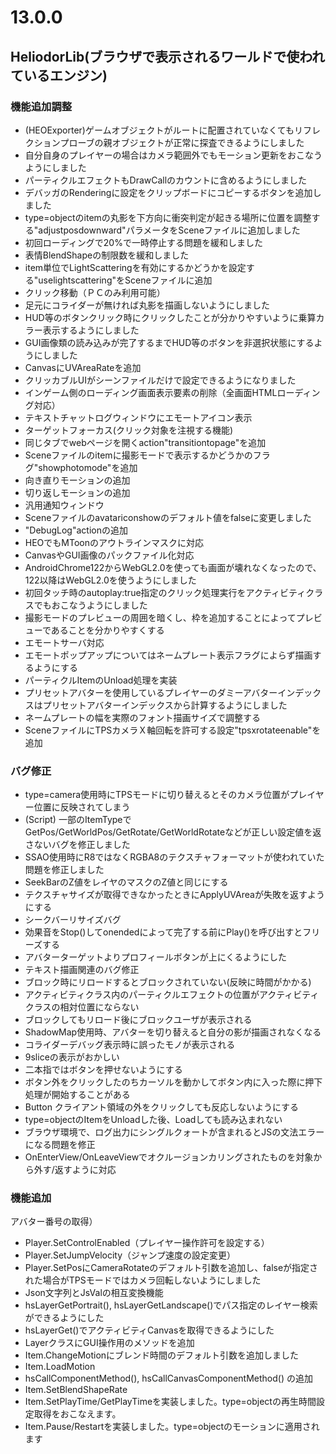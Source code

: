 # 13.0.0

## HeliodorLib(ブラウザで表示されるワールドで使われているエンジン)

### 機能追加調整

- (HEOExporter)ゲームオブジェクトがルートに配置されていなくてもリフレクションプローブの親オブジェクトが正常に探査できるようにしました 
- 自分自身のプレイヤーの場合はカメラ範囲外でもモーション更新をおこなうようにしました 
- パーティクルエフェクトもDrawCallのカウントに含めるようにしました
- デバッガのRenderingに設定をクリップボードにコピーするボタンを追加しました
- type=objectのitemの丸影を下方向に衝突判定が起きる場所に位置を調整する"adjustposdownward"パラメータをSceneファイルに追加しました 
- 初回ローディングで20%で一時停止する問題を緩和しました 
- 表情BlendShapeの制限数を緩和しました 
- item単位でLightScatteringを有効にするかどうかを設定する"uselightscattering"をSceneファイルに追加
- クリック移動（ＰＣのみ利用可能）
- 足元にコライダーが無ければ丸影を描画しないようにしました
- HUD等のボタンクリック時にクリックしたことが分かりやすいように乗算カラー表示するようにしました
- GUI画像類の読み込みが完了するまでHUD等のボタンを非選択状態にするようにしました
- CanvasにUVAreaRateを追加 
- クリッカブルUIがシーンファイルだけで設定できるようになりました 
- インゲーム側のローディング画面表示要素の削除（全画面HTMLローディング対応）
- テキストチャットログウィンドウにエモートアイコン表示
- ターゲットフォーカス(クリック対象を注視する機能) 
- 同じタブでwebページを開くaction"transitiontopage"を追加
- Sceneファイルのitemに撮影モードで表示するかどうかのフラグ"showphotomode"を追加
- 向き直りモーションの追加 
- 切り返しモーションの追加 
- 汎用通知ウィンドウ 
- Sceneファイルのavatariconshowのデフォルト値をfalseに変更しました
- "DebugLog"actionの追加 
- HEOでもMToonのアウトラインマスクに対応
- CanvasやGUI画像のパックファイル化対応 
- AndroidChrome122からWebGL2.0を使っても画面が壊れなくなったので、122以降はWebGL2.0を使うようにしました
- 初回タッチ時のautoplay:true指定のクリック処理実行をアクティビティクラスでもおこなうようにしました 
- 撮影モードのプレビューの周囲を暗くし、枠を追加することによってプレビューであることを分かりやすくする 
- エモートサーバ対応 
- エモートポップアップについてはネームプレート表示フラグによらず描画するようにする 
- パーティクルItemのUnload処理を実装
- プリセットアバターを使用しているプレイヤーのダミーアバターインデックスはプリセットアバターインデックスから計算するようにしました 
- ネームプレートの幅を実際のフォント描画サイズで調整する 
- SceneファイルにTPSカメラＸ軸回転を許可する設定"tpsxrotateenable"を追加

### バグ修正
- type=camera使用時にTPSモードに切り替えるとそのカメラ位置がプレイヤー位置に反映されてしまう 
- (Script) 一部のItemTypeでGetPos/GetWorldPos/GetRotate/GetWorldRotateなどが正しい設定値を返さないバグを修正しました 
- SSAO使用時にR8ではなくRGBA8のテクスチャフォーマットが使われていた問題を修正しました 
- SeekBarのZ値をレイヤのマスクのZ値と同じにする 
- テクスチャサイズが取得できなかったときにApplyUVAreaが失敗を返すようにする 
- シークバーリサイズバグ 
- 効果音をStop()してonendedによって完了する前にPlay()を呼び出すとフリーズする
- アバターターゲットよりプロフィールボタンが上にくるようにした
- テキスト描画関連のバグ修正 
- ブロック時にリロードするとブロックされていない(反映に時間がかかる) 
- アクティビティクラス内のパーティクルエフェクトの位置がアクティビティクラスの相対位置にならない
- ブロックしてもリロード後にブロックユーザが表示される 
- ShadowMap使用時、アバターを切り替えると自分の影が描画されなくなる
- コライダーデバッグ表示時に誤ったモノが表示される
- 9sliceの表示がおかしい 
- 二本指ではボタンを押せないようにする 
- ボタン外をクリックしたのちカーソルを動かしてボタン内に入った際に押下処理が開始することがある 
- Button クライアント領域の外をクリックしても反応しないようにする 
- type=objectのItemをUnloadした後、Loadしても読み込まれない 
- ブラウザ環境で、ログ出力にシングルクォートが含まれるとJSの文法エラーになる問題を修正
- OnEnterView/OnLeaveViewでオクルージョンカリングされたものを対象から外す/返すように対応 

### 機能追加

アバター番号の取得）
- Player.SetControlEnabled（プレイヤー操作許可を設定する）
- Player.SetJumpVelocity（ジャンプ速度の設定変更）
- Player.SetPosにCameraRotateのデフォルト引数を追加し、falseが指定された場合がTPSモードではカメラ回転しないようにしました
- Json文字列とJsValの相互変換機能 
- hsLayerGetPortrait(), hsLayerGetLandscape()でパス指定のレイヤー検索ができるようにした
- hsLayerGet()でアクティビティCanvasを取得できるようにした
- LayerクラスにGUI操作用のメソッドを追加 
- Item.ChangeMotionにブレンド時間のデフォルト引数を追加しました
- Item.LoadMotion 
- hsCallComponentMethod(), hsCallCanvasComponentMethod() の追加 
- Item.SetBlendShapeRate 
- Item.SetPlayTime/GetPlayTimeを実装しました。type=objectの再生時間設定取得をおこなえます。
- Item.Pause/Restartを実装しました。type=objectのモーションに適用されます